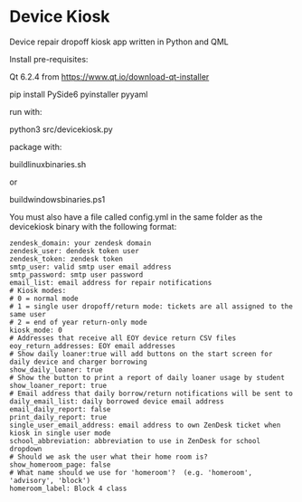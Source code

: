 # Device Kiosk
Device repair dropoff kiosk app written in Python and QML

Install pre-requisites:

Qt 6.2.4 from https://www.qt.io/download-qt-installer

pip install PySide6 pyinstaller pyyaml

run with:

python3 src/devicekiosk.py

package with:

buildlinuxbinaries.sh

or

buildwindowsbinaries.ps1

You must also have a file called config.yml in the same folder as the devicekiosk binary with the following format:

    zendesk_domain: your zendesk domain
    zendesk_user: dendesk token user
    zendesk_token: zendesk token
    smtp_user: valid smtp user email address
    smtp_password: smtp user password
    email_list: email address for repair notifications
    # Kiosk modes:
    # 0 = normal mode
    # 1 = single user dropoff/return mode: tickets are all assigned to the same user
    # 2 = end of year return-only mode
    kiosk_mode: 0
    # Addresses that receive all EOY device return CSV files
    eoy_return_addresses: EOY email addresses
    # Show daily loaner:true will add buttons on the start screen for daily device and charger borrowing
    show_daily_loaner: true
    # Show the button to print a report of daily loaner usage by student
    show_loaner_report: true
    # Email address that daily borrow/return notifications will be sent to
    daily_email_list: daily borrowed device email address
    email_daily_report: false
    print_daily_report: true
    single_user_email_address: email address to own ZenDesk ticket when kiosk in single user mode
    school_abbreviation: abbreviation to use in ZenDesk for school dropdown
    # Should we ask the user what their home room is?
    show_homeroom_page: false
    # What name should we use for 'homeroom'?  (e.g. 'homeroom', 'advisory', 'block')
    homeroom_label: Block 4 class